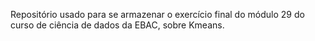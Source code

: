 Repositório usado para se armazenar o exercício final do módulo 29 do curso de ciência de dados da EBAC, sobre Kmeans.
